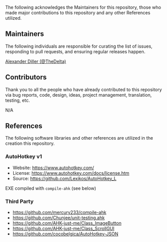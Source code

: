 The following acknowledges the Maintainers for this repository, those who made major contributions to this repository and any other References utilized.

## Maintainers

The following individuals are responsible for curating the list of issues, responding to pull requests, and ensuring regular releases happen.

[Alexander Diller (@TheDelta)](https://github.com/TheDelta)

## Contributors

Thank you to all the people who have already contributed to this repository via bug reports, code, design, ideas, project management, translation, testing, etc.

N/A

## References

The following software libraries and other references are utilized in the creation this repository.

### AutoHotkey v1

- Website: https://www.autohotkey.com/
- License: https://www.autohotkey.com/docs/license.htm
- Source: https://github.com/Lexikos/AutoHotkey_L

EXE compiled with `compile-ahk` (see below)
### Third Party

- https://github.com/mercury233/compile-ahk
- https://github.com/Chunjee/unit-testing.ahk
- https://github.com/AHK-just-me/Class_ImageButton
- https://github.com/AHK-just-me/Class_ScrollGUI
- https://github.com/cocobelgica/AutoHotkey-JSON
